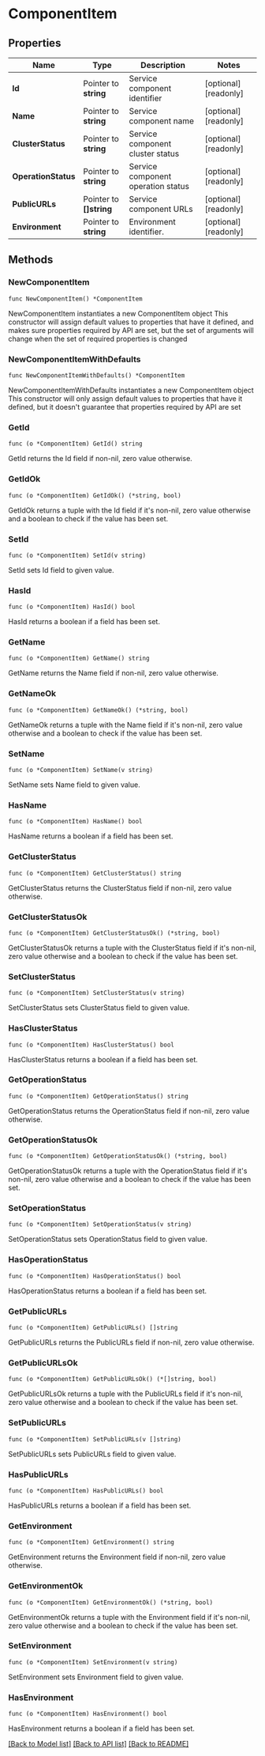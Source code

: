 # ComponentItem

## Properties

Name | Type | Description | Notes
------------ | ------------- | ------------- | -------------
**Id** | Pointer to **string** | Service component identifier | [optional] [readonly] 
**Name** | Pointer to **string** | Service component name | [optional] [readonly] 
**ClusterStatus** | Pointer to **string** | Service component cluster status | [optional] [readonly] 
**OperationStatus** | Pointer to **string** | Service component operation status | [optional] [readonly] 
**PublicURLs** | Pointer to **[]string** | Service component URLs | [optional] [readonly] 
**Environment** | Pointer to **string** | Environment identifier. | [optional] [readonly] 

## Methods

### NewComponentItem

`func NewComponentItem() *ComponentItem`

NewComponentItem instantiates a new ComponentItem object
This constructor will assign default values to properties that have it defined,
and makes sure properties required by API are set, but the set of arguments
will change when the set of required properties is changed

### NewComponentItemWithDefaults

`func NewComponentItemWithDefaults() *ComponentItem`

NewComponentItemWithDefaults instantiates a new ComponentItem object
This constructor will only assign default values to properties that have it defined,
but it doesn't guarantee that properties required by API are set

### GetId

`func (o *ComponentItem) GetId() string`

GetId returns the Id field if non-nil, zero value otherwise.

### GetIdOk

`func (o *ComponentItem) GetIdOk() (*string, bool)`

GetIdOk returns a tuple with the Id field if it's non-nil, zero value otherwise
and a boolean to check if the value has been set.

### SetId

`func (o *ComponentItem) SetId(v string)`

SetId sets Id field to given value.

### HasId

`func (o *ComponentItem) HasId() bool`

HasId returns a boolean if a field has been set.

### GetName

`func (o *ComponentItem) GetName() string`

GetName returns the Name field if non-nil, zero value otherwise.

### GetNameOk

`func (o *ComponentItem) GetNameOk() (*string, bool)`

GetNameOk returns a tuple with the Name field if it's non-nil, zero value otherwise
and a boolean to check if the value has been set.

### SetName

`func (o *ComponentItem) SetName(v string)`

SetName sets Name field to given value.

### HasName

`func (o *ComponentItem) HasName() bool`

HasName returns a boolean if a field has been set.

### GetClusterStatus

`func (o *ComponentItem) GetClusterStatus() string`

GetClusterStatus returns the ClusterStatus field if non-nil, zero value otherwise.

### GetClusterStatusOk

`func (o *ComponentItem) GetClusterStatusOk() (*string, bool)`

GetClusterStatusOk returns a tuple with the ClusterStatus field if it's non-nil, zero value otherwise
and a boolean to check if the value has been set.

### SetClusterStatus

`func (o *ComponentItem) SetClusterStatus(v string)`

SetClusterStatus sets ClusterStatus field to given value.

### HasClusterStatus

`func (o *ComponentItem) HasClusterStatus() bool`

HasClusterStatus returns a boolean if a field has been set.

### GetOperationStatus

`func (o *ComponentItem) GetOperationStatus() string`

GetOperationStatus returns the OperationStatus field if non-nil, zero value otherwise.

### GetOperationStatusOk

`func (o *ComponentItem) GetOperationStatusOk() (*string, bool)`

GetOperationStatusOk returns a tuple with the OperationStatus field if it's non-nil, zero value otherwise
and a boolean to check if the value has been set.

### SetOperationStatus

`func (o *ComponentItem) SetOperationStatus(v string)`

SetOperationStatus sets OperationStatus field to given value.

### HasOperationStatus

`func (o *ComponentItem) HasOperationStatus() bool`

HasOperationStatus returns a boolean if a field has been set.

### GetPublicURLs

`func (o *ComponentItem) GetPublicURLs() []string`

GetPublicURLs returns the PublicURLs field if non-nil, zero value otherwise.

### GetPublicURLsOk

`func (o *ComponentItem) GetPublicURLsOk() (*[]string, bool)`

GetPublicURLsOk returns a tuple with the PublicURLs field if it's non-nil, zero value otherwise
and a boolean to check if the value has been set.

### SetPublicURLs

`func (o *ComponentItem) SetPublicURLs(v []string)`

SetPublicURLs sets PublicURLs field to given value.

### HasPublicURLs

`func (o *ComponentItem) HasPublicURLs() bool`

HasPublicURLs returns a boolean if a field has been set.

### GetEnvironment

`func (o *ComponentItem) GetEnvironment() string`

GetEnvironment returns the Environment field if non-nil, zero value otherwise.

### GetEnvironmentOk

`func (o *ComponentItem) GetEnvironmentOk() (*string, bool)`

GetEnvironmentOk returns a tuple with the Environment field if it's non-nil, zero value otherwise
and a boolean to check if the value has been set.

### SetEnvironment

`func (o *ComponentItem) SetEnvironment(v string)`

SetEnvironment sets Environment field to given value.

### HasEnvironment

`func (o *ComponentItem) HasEnvironment() bool`

HasEnvironment returns a boolean if a field has been set.


[[Back to Model list]](../README.md#documentation-for-models) [[Back to API list]](../README.md#documentation-for-api-endpoints) [[Back to README]](../README.md)



